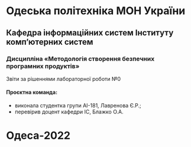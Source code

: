 # Одеська політехніка МОН України
## Кафедра інформаційних систем Інституту комп’ютерних систем
### Дисципліна «Методологія створення безпечних програмних продуктів»
Звіти за рішеннями лабораторної роботи №0
#### Проєктна команда:
- виконала студентка групи АІ-181, Лавренова Є.Р.;
- перевірив доцент кафедри ІС, Блажко О.А.
# Одеса-2022

